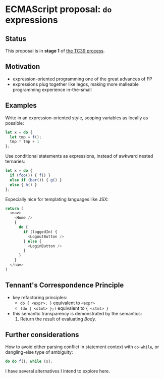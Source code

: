 # ECMAScript proposal: `do` expressions

## Status

This proposal is in **stage 1** of [the TC39 process](https://tc39.github.io/process-document/).

## Motivation

* expression-oriented programming one of the great advances of FP
* expressions plug together like legos, making more malleable programming experience in-the-small

## Examples

Write in an expression-oriented style, scoping variables as locally as possible:

```js
let x = do {
  let tmp = f();
  tmp * tmp + 1
};
```

Use conditional statements as expressions, instead of awkward nested ternaries:

```js
let x = do {
  if (foo()) { f() }
  else if (bar()) { g() }
  else { h() }
};
```

Especially nice for templating languages like JSX:

```js
return (
  <nav>
    <Home />
    {
      do {
        if (loggedIn) {
          <LogoutButton />
        } else {
          <LoginButton />
        }
      }
    }
  </nav>
)
```

## Tennant's Correspondence Principle

* key refactoring principles:
  * `do { <expr>; }` equivalent to `<expr>`
  * `(do { <stmt> };)` equivalent to `{ <stmt> }`
* this semantic transparency is demonstrated by the semantics:
  1. Return the result of evaluating _Body_.

## Further considerations

How to avoid either parsing conflict in statement context with `do`-`while`, or dangling-else type of ambiguity:

```js
do do f(); while (x);
```

I have several alternatives I intend to explore here.

